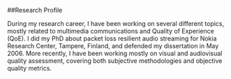 ##Research Profile

During my research career, I have been working on several different topics, mostly related to multimedia communications and Quality of Experience (QoE). I did my PhD about packet loss resilient audio streaming for Nokia Research Center, Tampere, Finland, and defended my dissertation in May 2006. More recently, I have been working mostly on visual and audiovisual quality assessment, covering both subjective methodologies and objective quality metrics.
